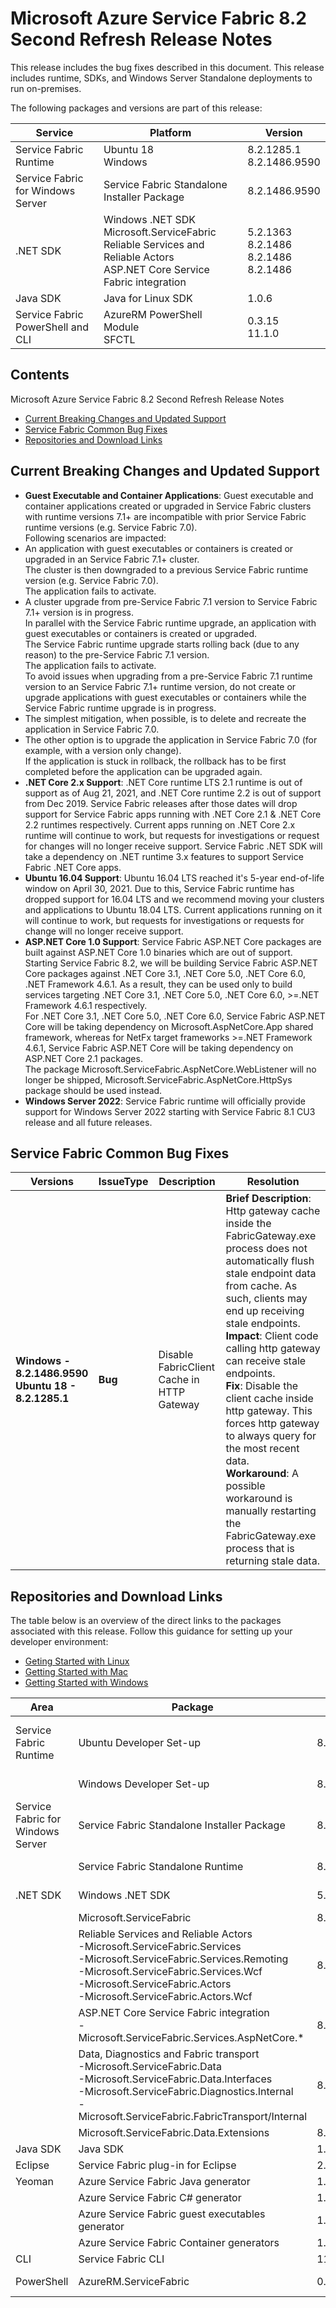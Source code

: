 # Microsoft Azure Service Fabric 8.2 Second Refresh Release Notes

This release includes the bug fixes described in this document. This release includes runtime, SDKs, and Windows Server Standalone deployments to run on-premises.


The following packages and versions are part of this release:

 | Service | Platform | Version | 
 | --------- | ---------- | --------- | 
 | Service Fabric Runtime | Ubuntu 18 <br> Windows | 8.2.1285.1 <br> 8.2.1486.9590 | 
 | Service Fabric for Windows Server | Service Fabric Standalone Installer Package | 8.2.1486.9590 | 
 | .NET SDK | Windows .NET SDK <br> Microsoft.ServiceFabric <br> Reliable Services and Reliable Actors <br> ASP.NET Core Service Fabric integration | 5.2.1363 <br> 8.2.1486 <br> 8.2.1486 <br> 8.2.1486 | 
 | Java SDK | Java for Linux SDK | 1.0.6 | 
 | Service Fabric PowerShell and CLI | AzureRM PowerShell Module <br> SFCTL | 0.3.15 <br> 11.1.0 | 


## Contents 

Microsoft Azure Service Fabric 8.2 Second Refresh Release Notes

* [Current Breaking Changes and Updated Support](#Current-Breaking-Changes-And-Updated-Support)
* [Service Fabric Common Bug Fixes](#Service-Fabric-Common-Bug-Fixes)
* [Repositories and Download Links](#Repositories-And-Download-Links)


## Current Breaking Changes and Updated Support
* **Guest Executable and Container Applications**: Guest executable and container applications created or upgraded in Service Fabric clusters with runtime versions 7.1+ are incompatible with prior Service Fabric runtime versions (e.g. Service Fabric 7.0).<br/>
 Following scenarios are impacted:<br/>
 * An application with guest executables or containers is created or upgraded in an Service Fabric 7.1+ cluster.<br/>
 The cluster is then downgraded to a previous Service Fabric runtime version (e.g. Service Fabric 7.0).<br/>
 The application fails to activate.<br/>
 * A cluster upgrade from pre-Service Fabric 7.1 version to Service Fabric 7.1+ version is in progress.<br/>
 In parallel with the Service Fabric runtime upgrade, an application with guest executables or containers is created or upgraded.<br/>
 The Service Fabric runtime upgrade starts rolling back (due to any reason) to the pre-Service Fabric 7.1 version.<br/>
 The application fails to activate.<br/>
 To avoid issues when upgrading from a pre-Service Fabric 7.1 runtime version to an Service Fabric 7.1+ runtime version, do not create or upgrade applications with guest executables or containers while the Service Fabric runtime upgrade is in progress.<br/>
 * The simplest mitigation, when possible, is to delete and recreate the application in Service Fabric 7.0.<br/>
 * The other option is to upgrade the application in Service Fabric 7.0 (for example, with a version only change).<br/>
 If the application is stuck in rollback, the rollback has to be first completed before the application can be upgraded again.
* **.NET Core 2.x Support**: .NET Core runtime LTS 2.1 runtime is out of support as of Aug 21, 2021, and .NET Core runtime 2.2 is out of support from Dec 2019. Service Fabric releases after those dates will drop support for Service Fabric apps running with .NET Core 2.1 & .NET Core 2.2 runtimes respectively. Current apps running on .NET Core 2.x runtime will continue to work, but requests for investigations or request for changes will no longer receive support. Service Fabric .NET SDK will take a dependency on .NET runtime 3.x features to support Service Fabric .NET Core apps.
* **Ubuntu 16.04 Support**: Ubuntu 16.04 LTS reached it's 5-year end-of-life window on April 30, 2021. Due to this, Service Fabric runtime has dropped support for 16.04 LTS and we recommend moving your clusters and applications to Ubuntu 18.04 LTS. Current applications running on it will continue to work, but requests for investigations or requests for change will no longer receive support.
* **ASP.NET Core 1.0 Support**: Service Fabric ASP.NET Core packages are built against ASP.NET Core 1.0 binaries which are out of support. Starting Service Fabric 8.2, we will be building Service Fabric ASP.NET Core packages against .NET Core 3.1, .NET Core 5.0, .NET Core 6.0, .NET Framework 4.6.1. As a result, they can be used only to build services targeting .NET Core 3.1, .NET Core 5.0, .NET Core 6.0, >=.NET Framework 4.6.1 respectively.<br>For .NET Core 3.1, .NET Core 5.0, .NET Core 6.0, Service Fabric ASP.NET Core will be taking dependency on Microsoft.AspNetCore.App shared framework, whereas for NetFx target frameworks >=.NET Framework 4.6.1, Service Fabric ASP.NET Core will be taking dependency on ASP.NET Core 2.1 packages.<br>The package Microsoft.ServiceFabric.AspNetCore.WebListener will no longer be shipped, Microsoft.ServiceFabric.AspNetCore.HttpSys package should be used instead.
* **Windows Server 2022**: Service Fabric runtime will officially provide support for Windows Server 2022 starting with Service Fabric 8.1 CU3 release and all future releases.


## Service Fabric Common Bug Fixes

 | Versions | IssueType | Description | Resolution | 
 | - | - | - | - | 
 | **Windows - 8.2.1486.9590<br>Ubuntu 18 - 8.2.1285.1** | **Bug** | Disable FabricClient Cache in HTTP Gateway | **Brief Description**: Http gateway cache inside the FabricGateway.exe process does not automatically flush stale endpoint data from cache. As such, clients may end up receiving stale endpoints. <br> **Impact**: Client code calling http gateway can receive stale endpoints. <br> **Fix**: Disable the client cache inside http gateway. This forces http gateway to always query for the most recent data. <br> **Workaround**: A possible workaround is manually restarting the FabricGateway.exe process that is returning stale data. | 


## Repositories and Download Links
The table below is an overview of the direct links to the packages associated with this release. 
Follow this guidance for setting up your developer environment: 
* [Geting Started with Linux](https://docs.microsoft.com/azure/service-fabric/service-fabric-get-started-linux)
* [Getting Started with Mac](https://docs.microsoft.com/azure/service-fabric/service-fabric-get-started-mac)
* [Getting Started with Windows](https://docs.microsoft.com/azure/service-fabric/service-fabric-get-started)

| Area | Package | Version | Repository | Direct Download Link | 
| - | - | - | - | - | 
| Service Fabric Runtime | Ubuntu Developer Set-up | 8.2.1285.1 | N/A | Cluster Runtime: https://apt-mo.trafficmanager.net/repos/servicefabric/pool/main/s/servicefabric <br> Service Fabric SDK for local cluster setup: https://apt-mo.trafficmanager.net/repos/servicefabric/pool/main/s/servicefabricsdkcommon/ <br> Container image: https://hub.docker.com/r/microsoft/service-fabric-onebox/ 
| | Windows Developer Set-up | 8.2.1486.9590 | N/A | https://download.microsoft.com/download/b/8/a/b8a2fb98-0ec1-41e5-be98-9d8b5abf7856/MicrosoftServiceFabric.8.2.1486.9590.exe | 
| Service Fabric for Windows Server | Service Fabric Standalone Installer Package | 8.2.1486.9590 | N/A | https://download.microsoft.com/download/8/3/6/836E3E99-A300-4714-8278-96BC3E8B5528/8.2.1486.9590/Microsoft.Azure.ServiceFabric.WindowsServer.8.2.1486.9590.zip | 
| | Service Fabric Standalone Runtime | 8.2.1486.9590 | N/A | https://download.microsoft.com/download/B/0/B/B0BCCAC5-65AA-4BE3-AB13-D5FF5890F4B5/8.2.1486.9590/MicrosoftAzureServiceFabric.8.2.1486.9590.cab | 
| .NET SDK | Windows .NET SDK | 5.2.1363 | N/A | https://download.microsoft.com/download/b/8/a/b8a2fb98-0ec1-41e5-be98-9d8b5abf7856/MicrosoftServiceFabricSDK.5.2.1363.msi | 
| | Microsoft.ServiceFabric | 8.2.1486 | N/A | https://www.nuget.org | 
| | Reliable Services and Reliable Actors<br>\-Microsoft.ServiceFabric.Services<br>\-Microsoft.ServiceFabric.Services.Remoting<br>\-Microsoft.ServiceFabric.Services.Wcf <br>\-Microsoft.ServiceFabric.Actors <br>\-Microsoft.ServiceFabric.Actors.Wcf | 8.2.1486 | https://github.com/Azure/service-fabric-services-and-actors-dotnet | https://www.nuget.org | 
| | ASP.NET Core Service Fabric integration<br>\-Microsoft.ServiceFabric.Services.AspNetCore.* | 8.2.1486 | https://github.com/microsoft/service-fabric-aspnetcore | https://www.nuget.org | 
| | Data, Diagnostics and Fabric transport<br>\-Microsoft.ServiceFabric.Data <br>\-Microsoft.ServiceFabric.Data.Interfaces <br>\-Microsoft.ServiceFabric.Diagnostics.Internal <br>\-Microsoft.ServiceFabric.FabricTransport/Internal | 8.2.1486 | N/A | https://www.nuget.org | 
| | Microsoft.ServiceFabric.Data.Extensions | 8.2.1486 | N/A | https://www.nuget.org | 
| Java SDK | Java SDK | 1.0.6 | N/A | https://mvnrepository.com/artifact/com.microsoft.servicefabric/sf-actors/1.0.6 | 
| Eclipse | Service Fabric plug-in for Eclipse | 2.0.7 | N/A | N/A | 
| Yeoman | Azure Service Fabric Java generator | 1.0.7 | https://github.com/microsoft/generator-azuresfjava | N/A | 
| | Azure Service Fabric C# generator | 1.0.9 | https://github.com/microsoft/generator-azuresfcsharp | N/A | 
| | Azure Service Fabric guest executables generator | 1.0.1 | https://github.com/microsoft/generator-azuresfguest | N/A | 
| | Azure Service Fabric Container generators | 1.0.1 | https://github.com/microsoft/generator-azuresfcontainer | N/A | 
| CLI | Service Fabric CLI | 11.1.0 | https://github.com/microsoft/service-fabric-cli | https://pypi.python.org/pypi/sfctl | 
| PowerShell | AzureRM.ServiceFabric | 0.3.15 | https://github.com/Azure/azure-powershell/tree/preview/src/ResourceManager/ServiceFabric | https://www.powershellgallery.com/packages/AzureRM.ServiceFabric/0.3.15 | 
